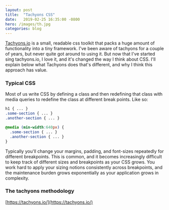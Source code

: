 ```yaml
---
layout: post
title:  "Tachyons CSS"
date:   2019-02-25 16:35:00 -0800
hero: /images/th.jpg
categories: blog
---
```


[Tachyons.io] is a small, readable css toolkit that packs a huge amount of functionality into a tiny framework. I've been aware of tachyons for a couple of years, but never quite got around to using it. But now that I've started sing tachyons.io, I love it, and it's changed the way I think about CSS. I'll explain below what Tachyons does that's different, and why I think this approach has value.

### Typical CSS

Most of us write CSS by defining a class and then redefining that class with media queries to redefine the class at different break points. Like so:

```css
h1 { ... }
.some-section { ... }
.another-section { ... }

@media (min-width:640px) {
  .some-section { ... }
  .another-section { ... }
}
```

Typically you'll change your margins, padding, and font-sizes repeatedly for different breakpoints. This is common, and it becomes increasingly difficult to keep track of different sizes and breakpoints as your CSS grows. You work hard to apply your sizing notions consistently across breakpoints, and the maintenance burden grows exponentially as your application grows in complexity.

### The tachyons methodology




[https://tachyons.io/](https://tachyons.io/)

[tachyons.io]: https://tachyons.io/
